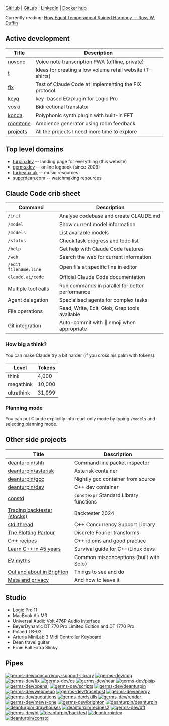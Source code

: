
[GitHub](https://github.com/deanturpin)
    | [GitLab](https://gitlab.com/deanturpin)
    | [LinkedIn](https://www.linkedin.com/in/deanturpin)
    | [Docker hub](https://hub.docker.com/u/deanturpin)

Currently reading: [How Equal Temperament Ruined Harmony -- Ross W. Duffin](https://www.goodreads.com/book/show/168325.How_Equal_Temperament_Ruined_Harmony)

## Active development

| Title | Description |
|-|-|
| [novono](https://turpin.dev/novono) | Voice note transcription PWA (offline, private) |
| [t](https://github.com/deanturpin/t) | Ideas for creating a low volume retail website (T-shirts) |
| [fix](https://github.com/deanturpin/fix) | Test of Claude Code at implementing the FIX protocol |
| [keyq](https://github.com/deanturpin/keyq) | key-based EQ plugin for Logic Pro |
| [voski](https://turpin.dev/voski/) | Bidirectional translator |
| [konda](https://turpin.dev/konda) | Polyphonic synth plugin with built-in FFT |
| [roomtone](https://turpin.dev/roomtone) | Ambience generator using room feedback |
| [projects](https://github.com/deanturpin/projects) | All the projects I need more time to explore |

## Top level domains

- [turpin.dev](https://turpin.dev/) -- landing page for everything (this website)
- [germs.dev](https://germs.dev/) -- online logbook (since 2009)
- [turbeaux.uk](https://turbeaux.uk/) -- music resources
- [superdean.com](https://superdean.com/) -- watchmaking resources

<!--
- [cpp.run](https://cpp.run/)
-->

## Claude Code crib sheet

| Command | Description |
|-|-|
| `/init` | Analyse codebase and create CLAUDE.md |
| `/model` | Show current model information |
| `/models` |  List available models |
| `/status` | Check task progress and todo list |
| `/help` | Get help with Claude Code features |
| `/web` | Search the web for current information |
| `/edit filename:line` | Open file at specific line in editor |
| `claude.ai/code` | Official Claude Code documentation |
| Multiple tool calls | Run commands in parallel for better performance |
| Agent delegation | Specialised agents for complex tasks |
| File operations | Read, Write, Edit, Glob, Grep tools available |
| Git integration | Auto-commit with 🤖 emoji when appropriate |

### How big a think?

You can make Claude try a bit harder (if you cross his palm with tokens).

| Level	| Tokens |
|-|-|
| think	| 4,000 |
| megathink	| 10,000 |
| ultrathink | 31,999 |

### Planning mode

You can put Claude explicitly into read-only mode by typing `/models` and selecting planning mode.

## Other side projects

| Title | Description |
|-|-|
| [deanturpin/shh](https://hub.docker.com/r/deanturpin/shh) | Command line packet inspector |
| [deanturpin/asterisk](https://hub.docker.com/r/deanturpin/asterisk) | Asterisk container |
| [deanturpin/gcc](https://hub.docker.com/r/deanturpin/gcc) | Nightly gcc container from source |
| [deanturpin/dev](https://hub.docker.com/r/deanturpin/dev) | C++ dev container |
| [constd](https://deanturpin.gitlab.io/constd/) | `constexpr` Standard Library functions |
| [Trading backtester (stocks)](https://deanturpin.gitlab.io/backtest/) | Backtester 2024 |
| [std::thread](https://germs-dev.gitlab.io/concurrency-support-library/) | C++ Concurrency Support Library |
| [The Plotting Parlour](https://germs-dev.gitlab.io/dft/) | Discrete Fourier transforms |
| [C++ recipes](https://germs-dev.gitlab.io/cpp/) | C++ idioms and good practice |
| [Learn C++ in 45 years](https://germs-dev.gitlab.io/cs/) | Survival guide for C++/Linux devs |
| [EV myths](https://soloist.ai/evmyths) | Common misconceptions (built with Solo) |
| [Out and about in Brighton](https://turpin.dev/brighton/) | Things to see and do |
| [Meta and privacy](https://turpin.dev/meta/) | And how to leave it |

<!--
## New candidates

- GoAT: Go trading strategy backtester
- Universal translater: Go live translation
- EV charger alerts: notify when local charger becomes available
- https://hackingroomba.com/
- https://grapheneos.org/
- https://eodhd.com/ and https://databento.com/ and https://www.oanda.com/
- https://ui.perfetto.dev/
- JSON over SIP: can we use Asterisk as a general purpose message hub?
- ASCII Mandlebrot explorer (use as a stress tester)
- Trial reprepo and GitLab pages for shh
- Bill splitter
- Car swap
- Multi-platform song search: Spotify, Tidal, Beatport etc
-->

## Studio

- Logic Pro 11
- MacBook Air M3
- Universal Audio Volt 476P Audio Interface
- BeyerDynamic DT 770 Pro Limited Edition and DT 1770 Pro
- Roland TB-03
- Arturia MiniLab 3 Midi Controller Keyboard
- Dean travel guitar
- Ernie Ball Extra Slinky

## Pipes

[![germs-dev/concurrency-support-library](https://gitlab.com/germs-dev/concurrency-support-library/badges/main/pipeline.svg)](https://gitlab.com/germs-dev/concurrency-support-library/-/pipelines)
[![germs-dev/cpp](https://gitlab.com/germs-dev/cpp/badges/main/pipeline.svg)](https://gitlab.com/germs-dev/cpp/-/pipelines)
[![germs-dev/fix](https://gitlab.com/germs-dev/fix/badges/main/pipeline.svg)](https://gitlab.com/germs-dev/fix/-/pipelines)
[![germs-dev/cs](https://gitlab.com/germs-dev/cs/badges/main/pipeline.svg)](https://gitlab.com/germs-dev/cs/-/pipelines)
[![germs-dev/hear](https://gitlab.com/germs-dev/hear/badges/main/pipeline.svg)](https://gitlab.com/germs-dev/hear/-/pipelines)
[![germs-dev/pjsip](https://gitlab.com/germs-dev/pjsip/badges/main/pipeline.svg)](https://gitlab.com/germs-dev/pjsip/-/pipelines)
[![germs-dev/openai](https://gitlab.com/germs-dev/openai/badges/main/pipeline.svg)](https://gitlab.com/germs-dev/openai/-/pipelines)
[![germs-dev/scripts](https://gitlab.com/germs-dev/scripts/badges/main/pipeline.svg)](https://gitlab.com/germs-dev/scripts/-/pipelines)
[![germs-dev/deanturpin](https://gitlab.com/germs-dev/deanturpin/badges/main/pipeline.svg)](https://gitlab.com/germs-dev/deanturpin/-/pipelines)
[![germs-dev/webmeup](https://gitlab.com/germs-dev/webmeup/badges/main/pipeline.svg)](https://gitlab.com/germs-dev/webmeup/-/pipelines)
[![germs-dev/tracehost](https://gitlab.com/germs-dev/tracehost/badges/main/pipeline.svg)](https://gitlab.com/germs-dev/tracehost/-/pipelines)
[![germs-dev/energy](https://gitlab.com/germs-dev/energy/badges/main/pipeline.svg)](https://gitlab.com/germs-dev/energy/-/pipelines)
[![germs-dev/quotations](https://gitlab.com/germs-dev/quotations/badges/main/pipeline.svg)](https://gitlab.com/germs-dev/quotations/-/pipelines)
[![germs-dev/skills](https://gitlab.com/germs-dev/skills/badges/main/pipeline.svg)](https://gitlab.com/germs-dev/skills/-/pipelines)
[![germs-dev/render](https://gitlab.com/germs-dev/render/badges/main/pipeline.svg)](https://gitlab.com/germs-dev/render/-/pipelines)
[![germs-dev/mews-one](https://gitlab.com/germs-dev/mews-one/badges/main/pipeline.svg)](https://gitlab.com/germs-dev/mews-one/-/pipelines)
[![germs-dev/brighton](https://gitlab.com/germs-dev/brighton/badges/main/pipeline.svg)](https://gitlab.com/germs-dev/brighton/-/pipelines)
[![deanturpin/deanturpin](https://gitlab.com/deanturpin/deanturpin/badges/main/pipeline.svg)](https://gitlab.com/deanturpin/deanturpin/-/pipelines)
[![deanturpin/idrawhouses](https://gitlab.com/deanturpin/idrawhouses/badges/main/pipeline.svg)](https://gitlab.com/deanturpin/idrawhouses/-/pipelines)
[![deanturpin/recipes2](https://gitlab.com/deanturpin/recipes2/badges/main/pipeline.svg)](https://gitlab.com/deanturpin/recipes2/-/pipelines)
[![germs-dev/dft](https://gitlab.com/germs-dev/dft/badges/main/pipeline.svg)](https://gitlab.com/germs-dev/dft/-/pipelines)
[![germs-dev/bt](https://gitlab.com/germs-dev/bt/badges/main/pipeline.svg)](https://gitlab.com/germs-dev/bt/-/pipelines)
[![deanturpin/backtest](https://gitlab.com/deanturpin/backtest/badges/main/pipeline.svg)](https://gitlab.com/deanturpin/backtest/-/pipelines)
[![deanturpin/ev](https://gitlab.com/deanturpin/ev/badges/main/pipeline.svg)](https://gitlab.com/deanturpin/ev/-/pipelines)
[![deanturpin/constd](https://gitlab.com/deanturpin/constd/badges/main/pipeline.svg)](https://gitlab.com/deanturpin/constd/-/pipelines)

